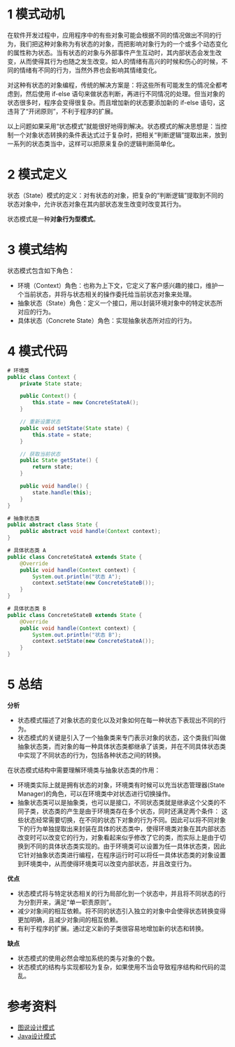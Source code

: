 # 1 模式动机
在软件开发过程中，应用程序中的有些对象可能会根据不同的情况做出不同的行为，我们把这种对象称为有状态的对象，而把影响对象行为的一个或多个动态变化的属性称为状态。当有状态的对象与外部事件产生互动时，其内部状态会发生改变，从而使得其行为也随之发生改变。如人的情绪有高兴的时候和伤心的时候，不同的情绪有不同的行为，当然外界也会影响其情绪变化。

对这种有状态的对象编程，传统的解决方案是：将这些所有可能发生的情况全都考虑到，然后使用 if-else 语句来做状态判断，再进行不同情况的处理。但当对象的状态很多时，程序会变得很复杂。而且增加新的状态要添加新的 if-else 语句，这违背了“开闭原则”，不利于程序的扩展。

以上问题如果采用“状态模式”就能很好地得到解决。状态模式的解决思想是：当控制一个对象状态转换的条件表达式过于复杂时，把相关“判断逻辑”提取出来，放到一系列的状态类当中，这样可以把原来复杂的逻辑判断简单化。

# 2 模式定义
状态（State）模式的定义：对有状态的对象，把复杂的“判断逻辑”提取到不同的状态对象中，允许状态对象在其内部状态发生改变时改变其行为。

状态模式是一种**对象行为型模式**。

# 3 模式结构
状态模式包含如下角色：

- 环境（Context）角色：也称为上下文，它定义了客户感兴趣的接口，维护一个当前状态，并将与状态相关的操作委托给当前状态对象来处理。
- 抽象状态（State）角色：定义一个接口，用以封装环境对象中的特定状态所对应的行为。
- 具体状态（Concrete State）角色：实现抽象状态所对应的行为。

# 4 模式代码
```java
# 环境类
public class Context {
    private State state;

    public Context() {
        this.state = new ConcreteStateA();
    }

    // 重新设置状态
    public void setState(State state) {
        this.state = state;
    }

    // 获取当前状态
    public State getState() {
        return state;
    }

    public void handle() {
        state.handle(this);
    }
}

# 抽象状态类
public abstract class State {
    public abstract void handle(Context context);
}

# 具体状态类 A
public class ConcreteStateA extends State {
    @Override
    public void handle(Context context) {
        System.out.println("状态 A");
        context.setState(new ConcreteStateB());
    }
}

# 具体状态类 B
public class ConcreteStateB extends State {
    @Override
    public void handle(Context context) {
        System.out.println("状态 B");
        context.setState(new ConcreteStateA());
    }
}
```

# 5 总结

**分析**

- 状态模式描述了对象状态的变化以及对象如何在每一种状态下表现出不同的行为。
- 状态模式的关键是引入了一个抽象类来专门表示对象的状态，这个类我们叫做抽象状态类，而对象的每一种具体状态类都继承了该类，并在不同具体状态类中实现了不同状态的行为，包括各种状态之间的转换。

在状态模式结构中需要理解环境类与抽象状态类的作用：

- 环境类实际上就是拥有状态的对象，环境类有时候可以充当状态管理器(State Manager)的角色，可以在环境类中对状态进行切换操作。
- 抽象状态类可以是抽象类，也可以是接口，不同状态类就是继承这个父类的不同子类，状态类的产生是由于环境类存在多个状态，同时还满足两个条件： 这些状态经常需要切换，在不同的状态下对象的行为不同。因此可以将不同对象下的行为单独提取出来封装在具体的状态类中，使得环境类对象在其内部状态改变时可以改变它的行为，对象看起来似乎修改了它的类，而实际上是由于切换到不同的具体状态类实现的。由于环境类可以设置为任一具体状态类，因此它针对抽象状态类进行编程，在程序运行时可以将任一具体状态类的对象设置到环境类中，从而使得环境类可以改变内部状态，并且改变行为。

**优点**

- 状态模式将与特定状态相关的行为局部化到一个状态中，并且将不同状态的行为分割开来，满足“单一职责原则”。
- 减少对象间的相互依赖。将不同的状态引入独立的对象中会使得状态转换变得更加明确，且减少对象间的相互依赖。
- 有利于程序的扩展。通过定义新的子类很容易地增加新的状态和转换。

**缺点**

- 状态模式的使用必然会增加系统的类与对象的个数。
- 状态模式的结构与实现都较为复杂，如果使用不当会导致程序结构和代码的混乱。

# 参考资料

- [图说设计模式](https://design-patterns.readthedocs.io/zh_CN/latest/index.html)
- [Java设计模式](http://c.biancheng.net/view/1317.html)